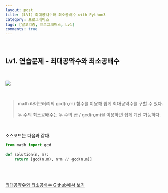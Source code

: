 ```yaml
---
layout: post
title: (LV1) 최대공약수와 최소공배수 with Python3
category: 프로그래머스
tags: [알고리즘, 프로그래머스, Lv1]
comments: true
---
```


<br>

## Lv1. 연습문제 - 최대공약수와 최소공배수

<br>



![](https://i.imgur.com/aH7pd2e.png)

<br>

> math 라이브러리의 gcd(n,m) 함수를 이용해 쉽게 최대공약수를 구할 수 있다.
>
> 두 수의 최소공배수는 두 수의 곱 / gcd(n,m)을 이용하면 쉽게 계산 가능하다.

<br>

소스코드는 다음과 같다.

```python
from math import gcd

def solution(n, m):
    return [gcd(n,m), n*m // gcd(n,m)]
```



<br>

<br>

[최대공약수와 최소공배수 Github에서 보기](https://github.com/ljh9601/BOJ-Programmers/blob/master/Programmers/Lv1/최대공약수와%20최소공배수.py)

<br>
